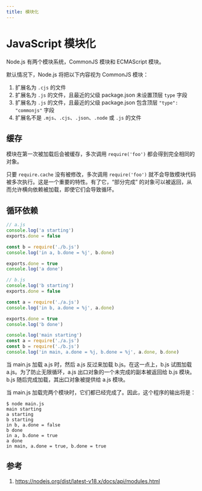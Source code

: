 ```yaml
---
title: 模块化
---
```


# JavaScript 模块化

Node.js 有两个模块系统，CommonJS 模块和 ECMAScript 模块。

默认情况下，Node.js 将把以下内容视为 CommonJS 模块：

1. 扩展名为 `.cjs` 的文件
2. 扩展名为 `.js` 的文件，且最近的父级 package.json 未设置顶层 `type` 字段
3. 扩展名为 `.js` 的文件，且最近的父级 package.json 包含顶层 `"type": "commonjs"` 字段
4. 扩展名不是 `.mjs`、`.cjs`、`.json`、`.node` 或 `.js` 的文件

## 缓存

模块在第一次被加载后会被缓存，多次调用 `require('foo')` 都会得到完全相同的对象。

只要 `require.cache` 没有被修改，多次调用 `require('foo')` 就不会导致模块代码被多次执行。这是一个重要的特性。有了它，“部分完成” 的对象可以被返回，从而允许横向依赖被加载，即使它们会导致循环。

## 循环依赖

```js
// a.js
console.log('a starting')
exports.done = false

const b = require('./b.js')
console.log('in a, b.done = %j', b.done)

exports.done = true
console.log('a done')
```

```js
// b.js
console.log('b starting')
exports.done = false

const a = require('./a.js')
console.log('in b, a.done = %j', a.done)

exports.done = true
console.log('b done')
```

```js
console.log('main starting')
const a = require('./a.js')
const b = require('./b.js')
console.log('in main, a.done = %j, b.done = %j', a.done, b.done)
```

当 main.js 加载 a.js 时，然后 a.js 反过来加载 b.js。在这一点上，b.js 试图加载 a.js。为了防止无限循环，a.js 出口对象的一个未完成的副本被返回给 b.js 模块。b.js 随后完成加载，其出口对象被提供给 a.js 模块。

当 main.js 加载完两个模块时，它们都已经完成了。因此，这个程序的输出将是：

```shell
$ node main.js
main starting
a starting
b starting
in b, a.done = false
b done
in a, b.done = true
a done
in main, a.done = true, b.done = true
```

## 参考

1. https://nodejs.org/dist/latest-v18.x/docs/api/modules.html
